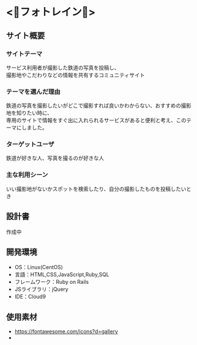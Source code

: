 # <🚆フォトレイン🚆>

## サイト概要
### サイトテーマ
サービス利用者が撮影した鉄道の写真を投稿し、<br>
撮影地やこだわりなどの情報を共有するコミュニティサイト

### テーマを選んだ理由
鉄道の写真を撮影したいがどこで撮影すれば良いかわからない、おすすめの撮影地を知りたい時に、<br>
専用のサイトで情報をすぐ出に入れられるサービスがあると便利と考え、このテーマにしました。

### ターゲットユーザ
鉄道が好きな人、写真を撮るのが好きな人

### 主な利用シーン
いい撮影地がないかスポットを検索したり、自分の撮影したものを投稿したいとき

## 設計書
作成中

## 開発環境
- OS：Linux(CentOS)
- 言語：HTML,CSS,JavaScript,Ruby,SQL
- フレームワーク：Ruby on Rails
- JSライブラリ：jQuery
- IDE：Cloud9

## 使用素材
- https://fontawesome.com/icons?d=gallery
-
